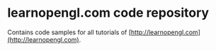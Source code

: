 # learnopengl.com code repository
Contains code samples for all tutorials of [http://learnopengl.com](http://learnopengl.com). 